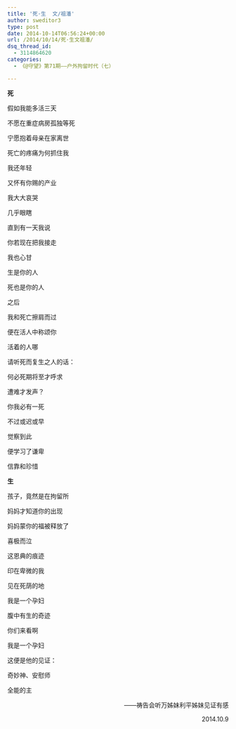 ```yaml
---
title: '死·生  文/祖潘'
author: sweditor3
type: post
date: 2014-10-14T06:56:24+00:00
url: /2014/10/14/死·生文祖潘/
dsq_thread_id:
  - 3114864620
categories:
  - 《@守望》第71期——户外拘留时代（七）

---
```

**死**

假如我能多活三天
  
不愿在重症病房孤独等死
  
宁愿抱着母亲在家离世
  
死亡的疼痛为何抓住我
  
我还年轻
  
又怀有你赐的产业
  
我大大哀哭
  
几乎眼瞎
  
直到有一天我说
  
你若现在把我接走
  
我也心甘
  
生是你的人
  
死也是你的人
  
之后
  
我和死亡擦肩而过
  
便在活人中称颂你
  
活着的人哪
  
请听死而复生之人的话：
  
何必死期将至才呼求
  
遭难才发声？
  
你我必有一死
  
不过或迟或早
  
觉察到此
  
便学习了谦卑
  
信靠和珍惜
  
**生**

孩子，竟然是在拘留所
  
妈妈才知道你的出现
  
妈妈蒙你的福被释放了
  
喜极而泣
  
这恩典的痕迹
  
印在卑微的我
  
见在死荫的地
  
我是一个孕妇
  
腹中有生的奇迹
  
你们来看啊
  
我是一个孕妇
  
这便是他的见证：
  
奇妙神、安慰师
  
全能的主

<p style="text-align: right;">
  ——祷告会听万姊妹利平姊妹见证有感
</p>

<p style="text-align: right;">
  2014.10.9
</p>